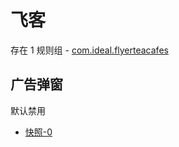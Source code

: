# 飞客

存在 1 规则组 - [com.ideal.flyerteacafes](/src/apps/com.ideal.flyerteacafes.ts)

## 广告弹窗

默认禁用

- [快照-0](https://i.gkd.li/import/13466119)

